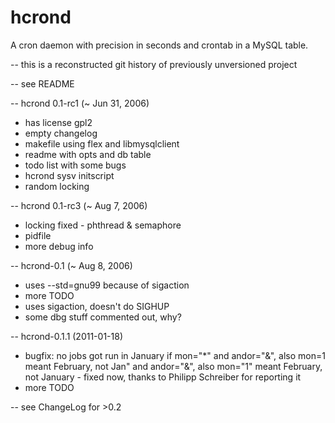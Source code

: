 hcrond
======

A cron daemon with precision in seconds and crontab in a MySQL table.

-- this is a reconstructed git history of previously unversioned project

-- see README

-- hcrond 0.1-rc1 (~ Jun 31, 2006)
* has license gpl2
* empty changelog
* makefile using flex and libmysqlclient
* readme with opts and db table
* todo list with some bugs
* hcrond sysv initscript
* random locking

-- hcrond 0.1-rc3 (~ Aug 7, 2006)
* locking fixed - phthread & semaphore
* pidfile
* more debug info

-- hcrond-0.1 (~ Aug 8, 2006)
* uses --std=gnu99 because of sigaction
* more TODO
* uses sigaction, doesn't do SIGHUP
* some dbg stuff commented out, why?

-- hcrond-0.1.1 (2011-01-18)
* bugfix:  no jobs got run in January if mon="\*" and andor="&", also mon=1 meant February, not Jan" and andor="&", also mon="1" meant February, not January - fixed now, thanks to Philipp Schreiber for reporting it
* more TODO

-- see ChangeLog for >0.2
